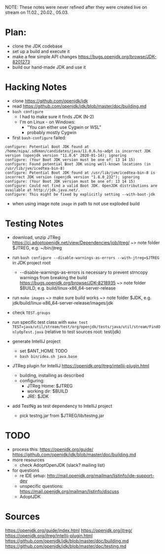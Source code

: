 NOTE: These notes were never refined after they were created live on stream on 11.02., 20.02., 05.03.

# Plan:

* clone the JDK codebase
* set up a build and execute it
* make a few simple API changes https://bugs.openjdk.org/browse/JDK-8201273
* build our hand-made JDK and use it

# Hacking Notes

* clone https://github.com/openjdk/jdk
* read https://github.com/openjdk/jdk/blob/master/doc/building.md
* `bash configure`
	* I had to make sure it finds JDK (N-2)
	* I'm on Linux - on Windows:
		* "You can either use Cygwin or WSL"
		* probably mostly Cygwin
* first `bash-configure` failed:

```
configure: Potential Boot JDK found at /home/nipa/.sdkman/candidates/java/11.0.6.hs-adpt is incorrect JDK version (openjdk version "11.0.6" 2020-01-14); ignoring
configure: (Your Boot JDK version must be one of: 13 14 15)
configure: Found potential Boot JDK using well-known locations (in /usr/lib/jvm/icedtea-bin-8)
configure: Potential Boot JDK found at /usr/lib/jvm/icedtea-bin-8 is incorrect JDK version (openjdk version "1.8.0_232"); ignoring
configure: (Your Boot JDK version must be one of: 13 14 15)
configure: Could not find a valid Boot JDK. OpenJDK distributions are available at http://jdk.java.net/.
configure: This might be fixed by explicitly setting --with-boot-jdk
```
* when using image note `image` in path to not use exploded build

# Testing Notes

* download, unzip JTReg
		https://ci.adoptopenjdk.net/view/Dependencies/job/jtreg/
	~> note folder $JTREG, e.g. ~/bin/jtreg
* run `bash configure --disable-warnings-as-errors --with-jtreg=$JTREG` in JDK project root
	* --disable-warnings-as-errors is necessary to prevent strncopy warnings from breaking the build
			https://bugs.openjdk.org/browse/JDK-8218935
	~> note folder $BUILD, e.g. build/linux-x86_64-server-release
* run `make images`
	~> make sure build works
	~> note folder $JDK, e.g. jdk/build/linux-x86_64-server-release/images/jdk
* check `TEST.groups`
* run specific test class with
	`make test TEST=java/util/stream/test/org/openjdk/tests/java/util/stream/FindOnlyOpTest.java`
	(relative to test sources root: test/jdk)

* generate IntelliJ project
	* set $ANT_HOME TODO
	* `bash bin/idea.sh java.base`
* JTReg plugin for IntelliJ
		https://openjdk.org/jtreg/intellij-plugin.html
	* building, installing as described
	* configuring:
		* JTReg Home: $JTREG
		* working dir: $BUILD
		* JRE: $JDK
* add TestNg as test dependency to IntelliJ project
	* pick testng.jar from $JTREG/lib/testng.jar

# TODO

* process this:
	https://openjdk.org/guide/
	https://github.com/openjdk/jdk/blob/master/doc/building.md
* more resources
	* check AdoptOpenJDK (slack? mailing list)
* for questions
	* re IDE setup: http://mail.openjdk.org/mailman/listinfo/ide-support-dev
	* unspecific questions: https://mail.openjdk.org/mailman/listinfo/discuss
	* AdoptJDK

# Sources

https://openjdk.org/guide/index.html
https://openjdk.org/jtreg/
https://openjdk.org/jtreg/intellij-plugin.html
https://github.com/openjdk/jdk/blob/master/doc/building.md
https://github.com/openjdk/jdk/blob/master/doc/testing.md
